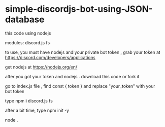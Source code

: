 # simple-discordjs-bot-using-JSON-database
this code using nodejs

modules:
discord.js
fs

to use, you must have nodejs and your private bot token , grab your token at https://discord.com/developers/applications

get nodejs at https://nodejs.org/en/

after you got your token and nodejs . download this code or fork it

go to index.js file , find const { token } and replace "your_token" with your bot token

type npm i discord.js fs

after a bit time, type npm init -y

node .
